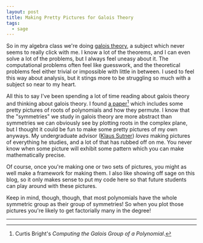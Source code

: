 ```yaml
---
layout: post
title: Making Pretty Pictures for Galois Theory
tags:
  - sage
---
```


So in my algebra class we're doing [galois theory][1], a subject which 
never seems to really click with me. I know a lot of the theorems, and 
I can even solve a lot of the problems, but I always feel uneasy about it.
The computational problems often feel like guesswork, and the theoretical 
problems feel either trivial or impossible with little in between. I used to
feel this way about analysis, but it stings more to be struggling so much with
a subject so near to my heart.

All this to say I've been spending a lot of time reading about galois theory
and thinking about galois theory. I found [a paper][2][^1] which includes some
pretty pictures of roots of polynomials and how they permute. I know that the
"symmetries" we study in galois theory are more abstract than symmetries we
can obviously see by plotting roots in the complex plane, but I thought it
could be fun to make some pretty pictures of my own anyways. My undergraduate
advisor ([Klaus Sutner][3]) _loves_ making pictures of everything he studies, and
a lot of that has rubbed off on me. You never know when some picture will 
exhibit some pattern which you can make mathematically precise.

Of course, once you're making one or two sets of pictures, you might as well 
make a framework for making them. I also like showing off sage on this blog,
so it only makes sense to put my code here so that future students can play
around with these pictures. 

Keep in mind, though, though, that most polynomials have the whole symmetric
group as their group of symmetries! So when you plot those pictures you're 
likely to get factorially many in the degree!

<div class="linked_auto">
<script type="text/x-sage">
R.<x> = QQ[x]

def draw_arrow(p1,p2):
    """
    Draw a curved arrow connectiong two points
    

    @param p1 the tail of the arrow
    @param p2 the head of the arrow
    @return: a plot of the arrow

    """

    path = [p1, (p1+p2)/2 + (p2 - p1) * I / 3, p2]
    path = [(p.real(),p.imag()) for p in path]

    return arrow2d(path=[path], aspect_ratio=1)

def draw_all_actions(f):
    """
    Draw the action of each sigma in gal(f) on the roots of f
    

    @param f a polynomial whose galois group we want to study

    """
    f = R(f)

    # get the galois group of f
    K.<a> = f.splitting_field()
    G = K.galois_group()

    # get the roots of f in K
    roots = f.roots(multiplicities=False, ring=K)

    # fix an embedding K --> CC
    toCC = K.embeddings(CC)[0]

    # the basic plot of all the points we're drawing on
    pts = list_plot([(toCC(r).real(), toCC(r).imag()) for r in roots], size=30, aspect_ratio=1)

    # actually draw all of the pretty pictures
    for g in G:
        # turn g into a field homomorphism
        g = g.as_hom()

        out = pts
        for r in roots:
            out += draw_arrow(toCC(r), toCC(g(r)))
        show(out)

@interact
def _(f=input_box(x^2+1, width=20, label="$f$"), auto_update=False):
    f = R(f)
    draw_all_actions(f)
</script>
</div>

---

[^1]:
    Curtis Bright's _Computing the Galois Group of a Polynomial_.


[1]: https://en.wikipedia.org/wiki/Galois_theory
[2]: https://cs.uwaterloo.ca/~cbright/reports/computing-galois-group.pdf
[3]: www.cs.cmu.edu/~sutner/
